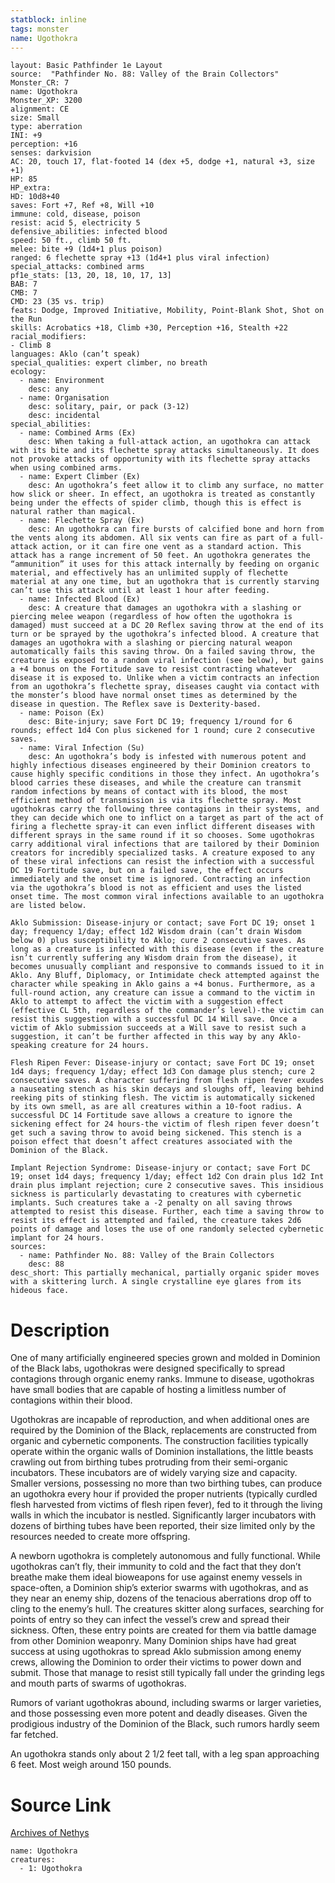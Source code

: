 ```yaml
---
statblock: inline
tags: monster
name: Ugothokra
---
```

```statblock
layout: Basic Pathfinder 1e Layout
source:  "Pathfinder No. 88: Valley of the Brain Collectors"
Monster_CR: 7
name: Ugothokra
Monster_XP: 3200
alignment: CE
size: Small
type: aberration
INI: +9
perception: +16
senses: darkvision
AC: 20, touch 17, flat-footed 14 (dex +5, dodge +1, natural +3, size +1)
HP: 85
HP_extra: 
HD: 10d8+40
saves: Fort +7, Ref +8, Will +10
immune: cold, disease, poison
resist: acid 5, electricity 5
defensive_abilities: infected blood
speed: 50 ft., climb 50 ft.
melee: bite +9 (1d4+1 plus poison)
ranged: 6 flechette spray +13 (1d4+1 plus viral infection)
special_attacks: combined arms
pf1e_stats: [13, 20, 18, 10, 17, 13]
BAB: 7
CMB: 7
CMD: 23 (35 vs. trip)
feats: Dodge, Improved Initiative, Mobility, Point-Blank Shot, Shot on the Run
skills: Acrobatics +18, Climb +30, Perception +16, Stealth +22
racial_modifiers:
- Climb 8
languages: Aklo (can’t speak)
special_qualities: expert climber, no breath
ecology:
  - name: Environment
    desc: any
  - name: Organisation
    desc: solitary, pair, or pack (3-12)
    desc: incidental
special_abilities:
  - name: Combined Arms (Ex)
    desc: When taking a full-attack action, an ugothokra can attack with its bite and its flechette spray attacks simultaneously. It does not provoke attacks of opportunity with its flechette spray attacks when using combined arms.
  - name: Expert Climber (Ex)
    desc: An ugothokra’s feet allow it to climb any surface, no matter how slick or sheer. In effect, an ugothokra is treated as constantly being under the effects of spider climb, though this is effect is natural rather than magical.
  - name: Flechette Spray (Ex)
    desc: An ugothokra can fire bursts of calcified bone and horn from the vents along its abdomen. All six vents can fire as part of a full-attack action, or it can fire one vent as a standard action. This attack has a range increment of 50 feet. An ugothokra generates the “ammunition” it uses for this attack internally by feeding on organic material, and effectively has an unlimited supply of flechette material at any one time, but an ugothokra that is currently starving can’t use this attack until at least 1 hour after feeding.
  - name: Infected Blood (Ex)
    desc: A creature that damages an ugothokra with a slashing or piercing melee weapon (regardless of how often the ugothokra is damaged) must succeed at a DC 20 Reflex saving throw at the end of its turn or be sprayed by the ugothokra’s infected blood. A creature that damages an ugothokra with a slashing or piercing natural weapon automatically fails this saving throw. On a failed saving throw, the creature is exposed to a random viral infection (see below), but gains a +4 bonus on the Fortitude save to resist contracting whatever disease it is exposed to. Unlike when a victim contracts an infection from an ugothokra’s flechette spray, diseases caught via contact with the monster’s blood have normal onset times as determined by the disease in question. The Reflex save is Dexterity-based.
  - name: Poison (Ex)
    desc: Bite-injury; save Fort DC 19; frequency 1/round for 6 rounds; effect 1d4 Con plus sickened for 1 round; cure 2 consecutive saves.
  - name: Viral Infection (Su)
    desc: An ugothokra’s body is infested with numerous potent and highly infectious diseases engineered by their Dominion creators to cause highly specific conditions in those they infect. An ugothokra’s blood carries these diseases, and while the creature can transmit random infections by means of contact with its blood, the most efficient method of transmission is via its flechette spray. Most ugothokras carry the following three contagions in their systems, and they can decide which one to inflict on a target as part of the act of firing a flechette spray-it can even inflict different diseases with different sprays in the same round if it so chooses. Some ugothokras carry additional viral infections that are tailored by their Dominion creators for incredibly specialized tasks. A creature exposed to any of these viral infections can resist the infection with a successful DC 19 Fortitude save, but on a failed save, the effect occurs immediately and the onset time is ignored. Contracting an infection via the ugothokra’s blood is not as efficient and uses the listed onset time. The most common viral infections available to an ugothokra are listed below.

Aklo Submission: Disease-injury or contact; save Fort DC 19; onset 1 day; frequency 1/day; effect 1d2 Wisdom drain (can’t drain Wisdom below 0) plus susceptibility to Aklo; cure 2 consecutive saves. As long as a creature is infected with this disease (even if the creature isn’t currently suffering any Wisdom drain from the disease), it becomes unusually compliant and responsive to commands issued to it in Aklo. Any Bluff, Diplomacy, or Intimidate check attempted against the character while speaking in Aklo gains a +4 bonus. Furthermore, as a full-round action, any creature can issue a command to the victim in Aklo to attempt to affect the victim with a suggestion effect (effective CL 5th, regardless of the commander’s level)-the victim can resist this suggestion with a successful DC 14 Will save. Once a victim of Aklo submission succeeds at a Will save to resist such a suggestion, it can’t be further affected in this way by any Aklo-speaking creature for 24 hours.

Flesh Ripen Fever: Disease-injury or contact; save Fort DC 19; onset 1d4 days; frequency 1/day; effect 1d3 Con damage plus stench; cure 2 consecutive saves. A character suffering from flesh ripen fever exudes a nauseating stench as his skin decays and sloughs off, leaving behind reeking pits of stinking flesh. The victim is automatically sickened by its own smell, as are all creatures within a 10-foot radius. A successful DC 14 Fortitude save allows a creature to ignore the sickening effect for 24 hours-the victim of flesh ripen fever doesn’t get such a saving throw to avoid being sickened. This stench is a poison effect that doesn’t affect creatures associated with the Dominion of the Black.

Implant Rejection Syndrome: Disease-injury or contact; save Fort DC 19; onset 1d4 days; frequency 1/day; effect 1d2 Con drain plus 1d2 Int drain plus implant rejection; cure 2 consecutive saves. This insidious sickness is particularly devastating to creatures with cybernetic implants. Such creatures take a -2 penalty on all saving throws attempted to resist this disease. Further, each time a saving throw to resist its effect is attempted and failed, the creature takes 2d6 points of damage and loses the use of one randomly selected cybernetic implant for 24 hours.
sources:
  - name: Pathfinder No. 88: Valley of the Brain Collectors
    desc: 88
desc_short: This partially mechanical, partially organic spider moves with a skittering lurch. A single crystalline eye glares from its hideous face.
```
# Description
One of many artificially engineered species grown and molded in Dominion of the Black labs, ugothokras were designed specifically to spread contagions through organic enemy ranks. Immune to disease, ugothokras have small bodies that are capable of hosting a limitless number of contagions within their blood.

Ugothokras are incapable of reproduction, and when additional ones are required by the Dominion of the Black, replacements are constructed from organic and cybernetic components. The construction facilities typically operate within the organic walls of Dominion installations, the little beasts crawling out from birthing tubes protruding from their semi-organic incubators. These incubators are of widely varying size and capacity. Smaller versions, possessing no more than two birthing tubes, can produce an ugothokra every hour if provided the proper nutrients (typically curdled flesh harvested from victims of flesh ripen fever), fed to it through the living walls in which the incubator is nestled. Significantly larger incubators with dozens of birthing tubes have been reported, their size limited only by the resources needed to create more offspring.

A newborn ugothokra is completely autonomous and fully functional. While ugothokras can’t fly, their immunity to cold and the fact that they don’t breathe make them ideal bioweapons for use against enemy vessels in space-often, a Dominion ship’s exterior swarms with ugothokras, and as they near an enemy ship, dozens of the tenacious aberrations drop off to cling to the enemy’s hull. The creatures skitter along surfaces, searching for points of entry so they can infect the vessel’s crew and spread their sickness. Often, these entry points are created for them via battle damage from other Dominion weaponry. Many Dominion ships have had great success at using ugothokras to spread Aklo submission among enemy crews, allowing the Dominion to order their victims to power down and submit. Those that manage to resist still typically fall under the grinding legs and mouth parts of swarms of ugothokras.

Rumors of variant ugothokras abound, including swarms or larger varieties, and those possessing even more potent and deadly diseases. Given the prodigious industry of the Dominion of the Black, such rumors hardly seem far fetched.

An ugothokra stands only about 2 1/2 feet tall, with a leg span approaching 6 feet. Most weigh around 150 pounds.
# Source Link
[Archives of Nethys](https://aonprd.com/MonsterDisplay.aspx?ItemName=Ugothokra)
```encounter-table
name: Ugothokra
creatures:
  - 1: Ugothokra
```
